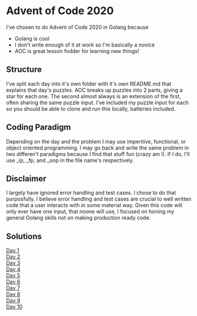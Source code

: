 # Advent of Code 2020

I've chosen to do Advent of Code 2020 in Golang because
* Golang is cool
* I don't write enough of it at work so I'm basically a novice
* AOC is great lesson fodder for learning new things!

## Structure
I've split each day into it's own folder with it's own README.md that explains that day's puzzles. AOC breaks up puzzles into 2 parts, giving a star for each one. The second almost always is an extension of the first, often sharing the same puzzle input. I've included my puzzle input for each so you should be able to clone and run this locally, batteries included.

## Coding Paradigm
Depending on the day and the problem I may use imperitive, functional, or object oriented programming.  I may go back and write the same problem in two differen't paradigms because I find that stuff fun (crazy am I).  If I do, I'll use _ip, _fp, and _oop in the file name's respectively.


## Disclaimer
I largely have ignored error handling and test cases. I chose to do that purposfully. I believe error handling and test cases are crucial to well written code that a user interacts with in some material way. Given this code will only ever have one input, that noone will use, I focused on honing my general Golang skills not on making production ready code.

## Solutions
[Day 1](day1/)  
[Day 2](day2/)  
[Day 3](day3/)  
[Day 4](day4/)  
[Day 5](day5/)  
[Day 6](day6/)  
[Day 7](day7/)  
[Day 8](day8/)  
[Day 9](day9/)  
[Day 10](day10/)  
